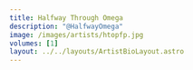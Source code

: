 ```yaml
---
title: Halfway Through Omega
description: "@HalfwayOmega"
image: /images/artists/htopfp.jpg
volumes: [1]
layout: ../../layouts/ArtistBioLayout.astro
---
```

